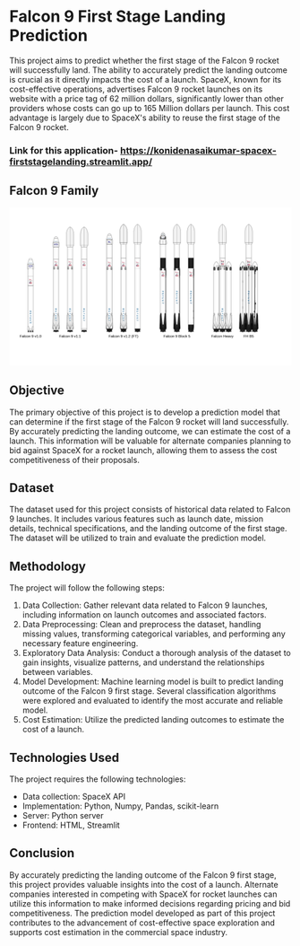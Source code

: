 # Falcon 9 First Stage Landing Prediction

This project aims to predict whether the first stage of the Falcon 9 rocket will successfully land. The ability to accurately predict the landing outcome is crucial as it directly impacts the cost of a launch. SpaceX, known for its cost-effective operations, advertises Falcon 9 rocket launches on its website with a price tag of 62 million dollars, significantly lower than other providers whose costs can go up to 165 Million dollars per launch. This cost advantage is largely due to SpaceX's ability to reuse the first stage of the Falcon 9 rocket.
### Link for this application- https://konidenasaikumar-spacex-firststagelanding.streamlit.app/
## Falcon 9 Family
![Image Alt Text](Images/Falcon9_rocket_family.svg)
## Objective

The primary objective of this project is to develop a prediction model that can determine if the first stage of the Falcon 9 rocket will land successfully. By accurately predicting the landing outcome, we can estimate the cost of a launch. This information will be valuable for alternate companies planning to bid against SpaceX for a rocket launch, allowing them to assess the cost competitiveness of their proposals.

## Dataset

The dataset used for this project consists of historical data related to Falcon 9 launches. It includes various features such as launch date, mission details, technical specifications, and the landing outcome of the first stage. The dataset will be utilized to train and evaluate the prediction model.

## Methodology

The project will follow the following steps:

1. Data Collection: Gather relevant data related to Falcon 9 launches, including information on launch outcomes and associated factors.
2. Data Preprocessing: Clean and preprocess the dataset, handling missing values, transforming categorical variables, and performing any necessary feature engineering.
3. Exploratory Data Analysis: Conduct a thorough analysis of the dataset to gain insights, visualize patterns, and understand the relationships between variables.
4. Model Development: Machine learning model is built to predict landing outcome of the Falcon 9 first stage. Several classification algorithms were explored and evaluated to identify the most accurate and reliable model.
5. Cost Estimation: Utilize the predicted landing outcomes to estimate the cost of a launch.

## Technologies Used

The project requires the following technologies:

- Data collection: SpaceX API
- Implementation: Python, Numpy, Pandas, scikit-learn
- Server: Python server
- Frontend: HTML, Streamlit



## Conclusion

By accurately predicting the landing outcome of the Falcon 9 first stage, this project provides valuable insights into the cost of a launch. Alternate companies interested in competing with SpaceX for rocket launches can utilize this information to make informed decisions regarding pricing and bid competitiveness. The prediction model developed as part of this project contributes to the advancement of cost-effective space exploration and supports cost estimation in the commercial space industry.
